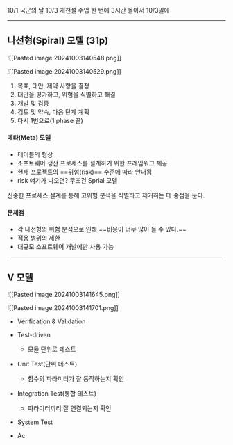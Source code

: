 10/1 국군의 날 10/3 개천절
수업 한 번에 3시간 몰아서 10/3일에

---
## 나선형(Spiral) 모델 (31p)

![[Pasted image 20241003140548.png]]

![[Pasted image 20241003140529.png]]

1. 목표, 대안, 제약 사항을 결정
2. 대안을 평가하고, 위험을 식별하고 해결
3. 개발 및 검증
4. 검토 및 약속, 다음 단계 계획
5. 다시 1번으로(1 phase 끝)

#### 메타(Meta) 모델
- 테이블의 형상
- 소프트웨어 생산 프로세스를 설계하기 위한 프레임워크 제공
- 현재 프로젝트의 ==위험(risk)== 수준에 따라 안내됨
- risk 얘기가 나오면? 무조건 Sprial 모델

신중한 프로세스 설계를 통해 고위험 분석을 식별하고 제거하는 데 중점을 둔다.

#### 문제점
- 각 나선형의 위험 분석으로 인해 ==비용이 너무 많이 들 수 있다.==
- 적용 범위의 제한
- 대규모 소프트웨어 개발에만 사용 가능

---
## V 모델

![[Pasted image 20241003141645.png]]

![[Pasted image 20241003141701.png]]

- Verification & Validation
- Test-driven
	- 모듈 단위로 테스트

- Unit Test(단위 테스트)
	- 함수의 파라미터가 잘 동작하는지 확인
- Integration Test(통합 테스트)
	- 파라미터끼리 잘 연결되는지 확인
- System Test
- Ac